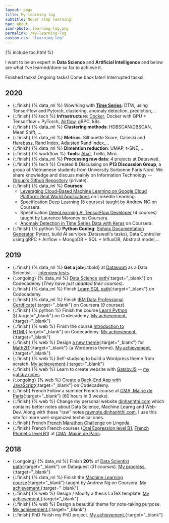 ```yaml
---
layout: page
title: My learning log
subtitle: Never stop learning!
nav: about
icon-photo: learning-log.png
permalink: /my-learning-log
custom-css: "learning-log"
---
```


{% include toc.html %}

I want to be an expert in **Data Science** and **Artificial Intelligence** and below are what I've learned/done so far to achieve it.

<p class="text-left">
  <span class="task finish d-inline-block mr-3">Finished tasks!</span>
  <span class="task ongoing d-inline-block mr-3">Ongoing tasks!</span>
  <span class="task delay d-inline-block mr-3">Come back later!</span>
  <span class="task fail d-inline-block">Interrupted tasks!</span>
</p>

## 2020

- {:.finish} {% data_ml %} Wowrking with [**Time Series**](/notes#time_series): DTW, using TensorFlow and Pytorch, clustering, anomaly detection, prediction,...
- {:.finish} {% tech %} **Infrastructure**: [Docker](/tags#docker), Docker with GPU + Tensorflow + PyTorch, [Airflow](/airflow-k8s-101), gRPC, k8s.
- {:.finish} {% data_ml %} **Clustering methods**: HDBSCAN/DBSCAN, Mean Shift, ...
- {:.finish} {% data_ml %} **Metrics**: Silhouette Score, Calinski and Harabasz, Rand Index, Adjusted Rand Index,...
- {:.finish} {% data_ml %} **Dimention reduction**: UMAP, t-SNE,...
- {:.finish} {% workflow %} **Tools**: [Aha!](http://aha.io/), Trello, Miro.
- {:.finish} {% data_ml %} **Processing raw data**: 4 projects at Dataswati.
- {:.finish} {% tech %} Created & Discussing on **P13 Discussion Group**, a group of Vietnamese students from University Sorbonne Paris Nord. We share knowledge and discuss mainly on Information Technology -- [Group's Github Repository](https://github.com/dinhanhthi/P13-discuss-group) (private).
- {:.finish} {% data_ml %} **Courses**:
  - [Leveraging Cloud-Based Machine Learning on Google Cloud Platform: Real World Applications](https://www.linkedin.com/learning/leveraging-cloud-based-machine-learning-on-google-cloud-platform-real-world-applications/intro-to-artificial-intelligence-ai-on-google) on LinkedIn Learning.
  - Specification [Deep Learning](https://www.coursera.org/specializations/deep-learning) (5 courses) taught by Andrew NG on Coursera.
  - Specification [DeepLearning.AI TensorFlow Developer](https://www.coursera.org/specializations/tensorflow-in-practice) (4 courses) taught by Laurence Moroney on Coursera.
  - [Anomaly Detection in Time Series Data with Keras](https://www.coursera.org/learn/anomaly-detection-time-series-keras/home/welcome) on Coursera.
- {:.finish} {% python %} **Python Coding**: [Sphinx Documentation Generator](https://www.sphinx-doc.org/en/master/), Pytest, build AI services (Dataswati's tasks), Data Controller using gRPC + Airflow + MongoDB + SQL + InfluxDB, Abstract model,...

## 2019

- {:.finish} {% data_ml %} **Get a job**{:.tbold} at [Dataswati](https://www.dataswati.com/) as a Data Scientist. -- [interview tests](https://github.com/dinhanhthi/data-science-learning/tree/master/interview/dataswati).
- {:.ongoing} {% data_ml %} [Data Science path](https://www.codecademy.com/learn/paths/data-science){:target="_blank"} on Codecademy (*They have just updated their courses*).
- {:.finish} {% data_ml %} Finish [Learn SQL path](https://www.codecademy.com/learn/learn-sql){:target="_blank"} on Codecademy.
- {:.finish} {% data_ml %} Finish [IBM Data Professional Certificate](https://www.coursera.org/specializations/ibm-data-science-professional-certificate){:target="_blank"} on Coursera (*9 courses*).
- {:.finish} {% python %} Finish the course [Learn Python 3](https://www.codecademy.com/learn/learn-python-3){:target="_blank"} on Codecademy. [My achievement.](https://www.codecademy.com/dinhanhthi){:target="_blank"}
- {:.finish} {% web %} Finish the course [Introduction to HTML](https://www.codecademy.com/learn/learn-html){:target="_blank"} on Codecademy. [My achievement.](https://www.codecademy.com/dinhanhthi){:target="_blank"}
- {:.finish} {% web %} Design [a new theme](https://github.com/dinhanhthi/math2itwp){:target="_blank"} for [Math2IT](https://math2it.com){:target="_blank"} (a Wordpress theme). [My achievement.](https://math2it.com){:target="_blank"}
- {:.finish} {% web %} Self-studying to build a Wordpress theme from scratch. [My achievement.](https://github.com/dinhanhthi/math2itwp){:target="_blank"}
- {:.finish} {% web %} Learn to create website with [GatsbyJS](https://www.gatsbyjs.org/) -- [my gatsby notes](/gatsby-js).
- {:.ongoing} {% web %} [Create a Back-End App with JavaScript](https://www.codecademy.com/learn/paths/create-a-back-end-app-with-javascript){:target="_blank"} on Codecademy.
- {:.finish} <span class="tbadge badge-green">French</span> Follow a summer French course at [CMA, Mairie de Paris](https://cma.paris.fr/){:target="_blank"} (60 hours in 3 weeks).
- {:.finish} {% web %} Change my personal website [dinhanhthi.com](https://note.dinhanhthi.com) which contains better notes about Data Science, Machine Learng and Web-Dev. Along with these "raw" notes [rawnote.dinhanhthi.com](https://rawnote.dinhanhthi.com/), I use this site for more well-organized technical ones.
- {:.finish} <span class="tbadge badge-green">French</span> [French Marathon Challenge](https://www.lingoda.com/en/language-marathon) on Lingoda.
- {:.finish} <span class="tbadge badge-green">French</span> French courses ([Oral Expression level B1](https://cma.paris.fr/#displayElement(7490)), [French Phonetic level B1](https://cma.paris.fr/#displayElement(7492))) at [CMA, Mairie de Paris](https://cma.paris.fr/).

## 2018

- {:.ongoing} {% data_ml %} Finish **20%** of [Data Scientist path](https://www.dataquest.io/path/data-scientist){:target="_blank"} on Dataquest (*31 courses*). [My progress.](https://app.dataquest.io/profile/dinhanhthimail){:target="_blank"}
- {:.finish} {% data_ml %} Finish the [Machine Learning course](https://www.coursera.org/learn/machine-learning){:target="_blank"} taught by Andrew Ng on Coursera. [My achievement.](https://www.coursera.org/account/accomplishments/verify/WJ9DNBMRQDJ8){:target="_blank"}
- {:.finish} {% web %} Design / Modify a thesis LaTeX template. [My achievement.](https://github.com/dinhanhthi/ThiThesisTemp){:target="_blank"}
- {:.finish} {% web %} Design a beautiful theme for note-taking purpose. [My achievement.](https://github.com/dinhanhthi/NoteTheme){:target="_blank"}
- {:.finish} <span class="tbadge badge-gray">PhD</span> Finish my PhD project. [My achievement.](https://github.com/dinhanhthi/MyCertificates/blob/master/Certificate%20of%20completion%20of%20the%20Doctor's%20degree.pdf){:target="_blank"}
